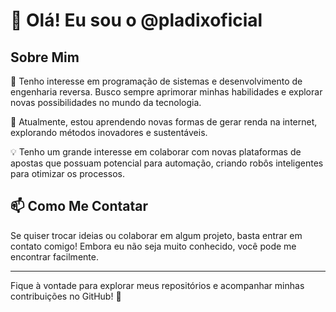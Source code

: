 # 👋 Olá! Eu sou o @pladixoficial

## Sobre Mim

👀 Tenho interesse em programação de sistemas e desenvolvimento de engenharia reversa. Busco sempre aprimorar minhas habilidades e explorar novas possibilidades no mundo da tecnologia.

🌱 Atualmente, estou aprendendo novas formas de gerar renda na internet, explorando métodos inovadores e sustentáveis.

💡 Tenho um grande interesse em colaborar com novas plataformas de apostas que possuam potencial para automação, criando robôs inteligentes para otimizar os processos.

## 📫 Como Me Contatar

Se quiser trocar ideias ou colaborar em algum projeto, basta entrar em contato comigo! Embora eu não seja muito conhecido, você pode me encontrar facilmente.

---

Fique à vontade para explorar meus repositórios e acompanhar minhas contribuições no GitHub! 🚀
